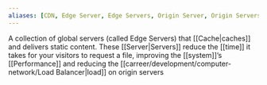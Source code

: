 ```yaml
---
aliases: [CDN, Edge Server, Edge Servers, Origin Server, Origin Servers]
---
```


A collection of global servers (called Edge Servers) that [[Cache|caches]] and delivers static content. These [[Server|Servers]] reduce the [[time]] it takes for your visitors to request a file, improving the [[system]]’s [[Performance]] and reducing the [[carreer/development/computer-network/Load Balancer|load]] on origin servers